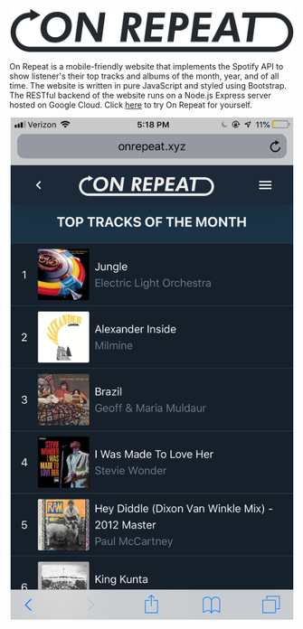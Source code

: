<p align="center">
  <img src="logo.png" width="500">
</p>

On Repeat is a mobile-friendly website that implements the Spotify API to show listener's their top tracks and albums of the month, year, and of all time. The website is written in pure JavaScript and styled using Bootstrap. The RESTful backend of the website runs on a Node.js Express server hosted on Google Cloud. Click [here](http://onrepeat.xyz) to try On Repeat for yourself.

<p align="center">
  <img src="sample.png" width="500">
</p>
